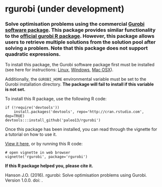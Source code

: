rgurobi (under development)
============

### Solve optimisation problems using the commercial [Gurobi software package](http://www.gurobi.com/). This package provides similar functionality to the [official gurobi R package](http://www.gurobi.com/products/modeling-languages/r). However, this package allows users to retrieve multiple solutions from the solution pool after solving a problem. Note that this package does not support quadratic expressions.

To install this package, the Gurobi software package first must be installed (see here for instructions: [Linux](www.gurobi.com/documentation/6.5/quickstart_linux.pdf), [Windows](www.gurobi.com/documentation/6.5/quickstart_windows.pdf), [Mac OSX](www.gurobi.com/documentation/6.5/quickstart_mac.pdf)). 

Additionally, the `GUROBI_HOME` environmental variable must be set to the Gurobi installation directory. **The package will fail to install if this variable is not set.**

To install this R package, use the following R code:

```
if (!require('devtools'))
	install.packages('devtools', repo='http://cran.rstudio.com', dep=TRUE)
devtools:::install_github('paleo13/rgurobi')
```

Once this package has been installed, you can read through the vignette for a tutorial on how to use it.

[View it here](https://github.com/paleo13/rgurobi/raw/master/inst/doc/rgurobi.pdf), or by running this R code:

```
# open vignette in web browser
vignette('rgurobi', package='rgurobi')
```

**If this R package helped you, please cite it.**

Hanson J.O. (2016). rgurobi: Solve optimisation problems using Gurobi. Version 1.0.0. doi: .
